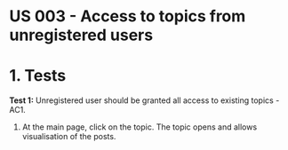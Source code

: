 # US 003 - Access to topics from unregistered users

# 1. Tests 

**Test 1:** Unregistered user should be granted all access to existing topics - AC1.

1. At the main page, click on the topic. The topic opens and allows visualisation of the posts. 









